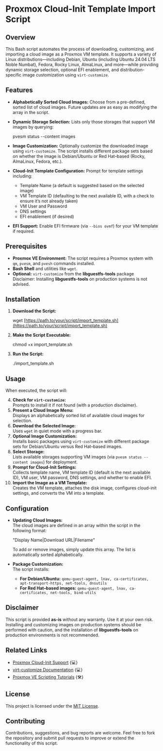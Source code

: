 # Proxmox Cloud-Init Template Import Script

## Overview

This Bash script automates the process of downloading, customizing, and importing a cloud image as a Proxmox VM template. It supports a variety of Linux distributions—including Debian, Ubuntu (including Ubuntu 24.04 LTS Noble Numbat), Fedora, Rocky Linux, AlmaLinux, and more—while providing dynamic storage selection, optional EFI enablement, and distribution-specific image customization using `virt-customize`.

## Features

- **Alphabetically Sorted Cloud Images:** Choose from a pre-defined, sorted list of cloud images. Future updates are as easy as modifying the array in the script.
    
- **Dynamic Storage Selection:** Lists only those storages that support VM images by querying:
    
    pvesm status --content images
    
- **Image Customization:** Optionally customize the downloaded image using `virt-customize`. The script installs different package sets based on whether the image is Debian/Ubuntu or Red Hat–based (Rocky, AlmaLinux, Fedora, etc.).
    
- **Cloud-Init Template Configuration:** Prompt for template settings including:
    
    - Template Name (a default is suggested based on the selected image)
    - VM Template ID (defaulting to the next available ID, with a check to ensure it’s not already taken)
    - VM User and Password
    - DNS settings
    - EFI enablement (if desired)
- **EFI Support:** Enable EFI firmware (via `--bios ovmf`) for your VM template if required.
    

## Prerequisites

- **Proxmox VE Environment:** The script requires a Proxmox system with `qm`, `pvesm`, and `pvesh` commands installed.
- **Bash Shell** and utilities like `wget`.
- **Optional:** `virt-customize` from the **libguestfs-tools** package  
    Disclaimer: Installing **libguestfs-tools** on production systems is not advised.

## Installation

1. **Download the Script:**
    
    wget [https://path.to/your/script/import_template.sh](https://path.to/your/script/import_template.sh)
    
2. **Make the Script Executable:**
    
    chmod +x import_template.sh
    
3. **Run the Script:**
    
    ./import_template.sh
    

## Usage

When executed, the script will:

4. **Check for `virt-customize`:**  
    Prompts to install it if not found (with a production disclaimer).
5. **Present a Cloud Image Menu:**  
    Displays an alphabetically sorted list of available cloud images for selection.
6. **Download the Selected Image:**  
    Uses `wget` in quiet mode with a progress bar.
7. **Optional Image Customization:**  
    Installs basic packages using `virt-customize` with different package sets for Debian/Ubuntu versus Red Hat–based images.
8. **Select Storage:**  
    Lists available storages supporting VM images (via `pvesm status --content images`) for deployment.
9. **Prompt for Cloud-Init Settings:**  
    Collects template name, VM template ID (default is the next available ID), VM user, VM password, DNS settings, and whether to enable EFI.
10. **Import the Image as a VM Template:**  
    Creates the VM template, attaches the disk image, configures cloud-init settings, and converts the VM into a template.

## Configuration

- **Updating Cloud Images:**  
    The cloud images are defined in an array within the script in the following format:
    
    "Display Name|Download URL|Filename"
    
    To add or remove images, simply update this array. The list is automatically sorted alphabetically.
    
- **Package Customization:**  
    The script installs:
    
    - **For Debian/Ubuntu:** `qemu-guest-agent, lnav, ca-certificates, apt-transport-https, net-tools, dnsutils`
    - **For Red Hat–based images:** `qemu-guest-agent, lnav, ca-certificates, net-tools, bind-utils`

## Disclaimer

This script is provided **as-is** without any warranty. Use it at your own risk. Installing and customizing images on production systems should be performed with caution, and the installation of **libguestfs-tools** on production environments is not recommended.

## Related Links

- [Proxmox Cloud-Init Support](https://www.google.com/search?q=Proxmox+cloud-init) {💻}
- [virt-customize Documentation](https://www.google.com/search?q=virt-customize+documentation) {💻}
- [Proxmox VE Scripting Tutorials](https://www.google.com/search?q=Proxmox+VE+scripting) {🛠}

## License

This project is licensed under the [MIT License](https://opensource.org/licenses/MIT).

## Contributing

Contributions, suggestions, and bug reports are welcome. Feel free to fork the repository and submit pull requests to improve or extend the functionality of this script.